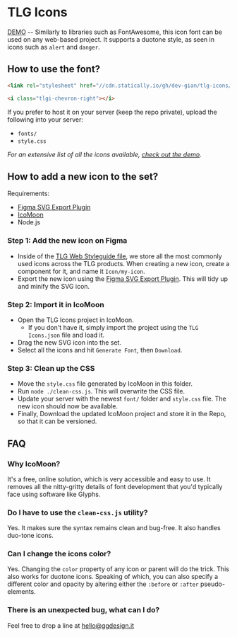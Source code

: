 # TLG Icons

<a href="https://dev-gian.github.io/tlg-icons/demo" target="_blank">DEMO</a> --
Similarly to libraries such as FontAwesome, this icon font can be used on any web-based project. It supports a duotone style, as seen in icons such as `alert` and `danger`.

## How to use the font?


```html
<link rel="stylesheet" href="//cdn.statically.io/gh/dev-gian/tlg-icons/main/style.css" />
```
```html
<i class="tlgi-chevron-right"></i>
```
If you prefer to host it on your server (keep the repo private), upload the following into your server:
  * `fonts/`
  * `style.css`

*For an extensive list of all the icons available, <a href="https://dev-gian.github.io/tlg-icons/demo" target="_blank">check out the demo</a>.*

## How to add a new icon to the set?

Requirements:

- [Figma SVG Export Plugin](https://www.figma.com/community/plugin/814345141907543603)
- [IcoMoon](https://icomoon.io)
- Node.js

### Step 1: Add the new icon on Figma

* Inside of the [TLG Web Styleguide file](https://www.figma.com/file/1iT6AcCiEaeqBe9Ryu9rZ5/TLG-Web-Styleguide?type=design&node-id=2318-689&mode=design&t=y9e8gj3jCOYI5qMb-4), we store all the most commonly used icons across the TLG products. When creating a new icon, create a component for it, and name it `Icon/my-icon`.
* Export the new icon using the [Figma SVG Export Plugin](https://www.figma.com/community/plugin/814345141907543603). This will tidy up and minify the SVG icon.

### Step 2: Import it in IcoMoon

* Open the TLG Icons project in IcoMoon.
  * If you don't have it, simply import the project using the `TLG Icons.json` file and load it.
* Drag the new SVG icon into the set.
* Select all the icons and hit `Generate Font`, then `Download`. 

### Step 3: Clean up the CSS

* Move the `style.css` file generated by IcoMoon in this folder.
* Run `node ./clean-css.js`. This will overwrite the CSS file.
* Update your server with the newest `font/` folder and `style.css` file. The new icon should now be available.
* Finally, Download the updated IcoMoon project and store it in the Repo, so that it can be versioned.



## FAQ

### Why IcoMoon?
It's a free, online solution, which is very accessible and easy to use. It removes all the nitty-gritty details of font development that you'd typically face using software like Glyphs.

### Do I have to use the `clean-css.js` utility?
Yes. It makes sure the syntax remains clean and bug-free. It also handles duo-tone icons. 

### Can I change the icons color?
Yes. Changing the `color` property of any icon or parent will do the trick. This also works for duotone icons. Speaking of which, you can also specify a different color and opacity by altering either the `:before` or `:after` pseudo-elements.

### There is an unexpected bug, what can I do?
Feel free to drop a line at hello@ggdesign.it